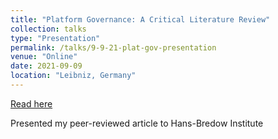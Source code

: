 ```yaml
---
title: "Platform Governance: A Critical Literature Review"
collection: talks
type: "Presentation"
permalink: /talks/9-9-21-plat-gov-presentation
venue: "Online"
date: 2021-09-09
location: "Leibniz, Germany"
---
```


[Read here](https:--leibniz-hbi.de-en-events-who-gets-to-say-who-gets-to-speak-series)

Presented my peer-reviewed article to Hans-Bredow Institute
